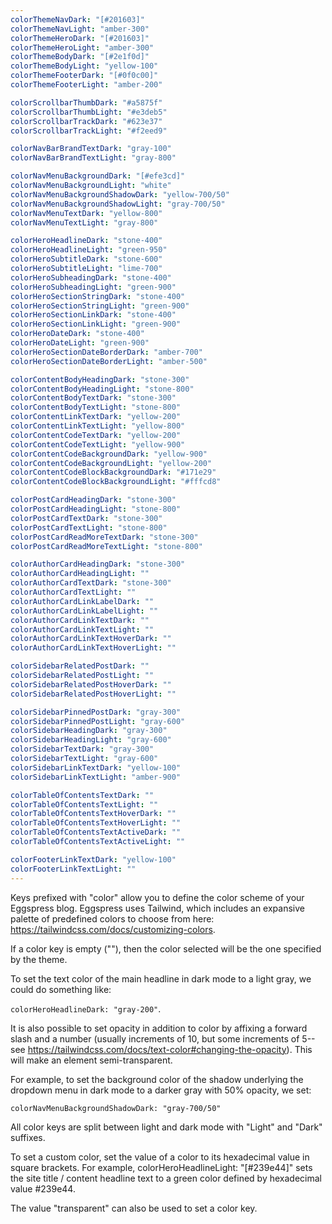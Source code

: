 ```yaml
---
colorThemeNavDark: "[#201603]"
colorThemeNavLight: "amber-300"
colorThemeHeroDark: "[#201603]"
colorThemeHeroLight: "amber-300"
colorThemeBodyDark: "[#2e1f0d]"
colorThemeBodyLight: "yellow-100"
colorThemeFooterDark: "[#0f0c00]"
colorThemeFooterLight: "amber-200"  

colorScrollbarThumbDark: "#a5875f"
colorScrollbarThumbLight: "#e3deb5"
colorScrollbarTrackDark: "#623e37"
colorScrollbarTrackLight: "#f2eed9"

colorNavBarBrandTextDark: "gray-100"
colorNavBarBrandTextLight: "gray-800"

colorNavMenuBackgroundDark: "[#efe3cd]"
colorNavMenuBackgroundLight: "white"
colorNavMenuBackgroundShadowDark: "yellow-700/50"
colorNavMenuBackgroundShadowLight: "gray-700/50"
colorNavMenuTextDark: "yellow-800"
colorNavMenuTextLight: "gray-800"

colorHeroHeadlineDark: "stone-400"
colorHeroHeadlineLight: "green-950"
colorHeroSubtitleDark: "stone-600"
colorHeroSubtitleLight: "lime-700"
colorHeroSubheadingDark: "stone-400"
colorHeroSubheadingLight: "green-900"
colorHeroSectionStringDark: "stone-400"
colorHeroSectionStringLight: "green-900"
colorHeroSectionLinkDark: "stone-400"
colorHeroSectionLinkLight: "green-900"
colorHeroDateDark: "stone-400"
colorHeroDateLight: "green-900"
colorHeroSectionDateBorderDark: "amber-700"
colorHeroSectionDateBorderLight: "amber-500"

colorContentBodyHeadingDark: "stone-300"
colorContentBodyHeadingLight: "stone-800"
colorContentBodyTextDark: "stone-300"
colorContentBodyTextLight: "stone-800"
colorContentLinkTextDark: "yellow-200"
colorContentLinkTextLight: "yellow-800"
colorContentCodeTextDark: "yellow-200"
colorContentCodeTextLight: "yellow-900"
colorContentCodeBackgroundDark: "yellow-900"
colorContentCodeBackgroundLight: "yellow-200"
colorContentCodeBlockBackgroundDark: "#171e29"
colorContentCodeBlockBackgroundLight: "#fffcd8"

colorPostCardHeadingDark: "stone-300"
colorPostCardHeadingLight: "stone-800"
colorPostCardTextDark: "stone-300"
colorPostCardTextLight: "stone-800"
colorPostCardReadMoreTextDark: "stone-300"
colorPostCardReadMoreTextLight: "stone-800"

colorAuthorCardHeadingDark: "stone-300"
colorAuthorCardHeadingLight: ""
colorAuthorCardTextDark: "stone-300"
colorAuthorCardTextLight: ""
colorAuthorCardLinkLabelDark: ""
colorAuthorCardLinkLabelLight: ""
colorAuthorCardLinkTextDark: ""
colorAuthorCardLinkTextLight: ""
colorAuthorCardLinkTextHoverDark: ""
colorAuthorCardLinkTextHoverLight: ""

colorSidebarRelatedPostDark: ""
colorSidebarRelatedPostLight: ""
colorSidebarRelatedPostHoverDark: ""
colorSidebarRelatedPostHoverLight: ""

colorSidebarPinnedPostDark: "gray-300"
colorSidebarPinnedPostLight: "gray-600"
colorSidebarHeadingDark: "gray-300"
colorSidebarHeadingLight: "gray-600"
colorSidebarTextDark: "gray-300"
colorSidebarTextLight: "gray-600"
colorSidebarLinkTextDark: "yellow-100"
colorSidebarLinkTextLight: "amber-900"

colorTableOfContentsTextDark: ""
colorTableOfContentsTextLight: ""
colorTableOfContentsTextHoverDark: ""
colorTableOfContentsTextHoverLight: ""
colorTableOfContentsTextActiveDark: ""
colorTableOfContentsTextActiveLight: ""

colorFooterLinkTextDark: "yellow-100"
colorFooterLinkTextLight: ""
---
```


Keys prefixed with "color" allow you to define the color scheme of your Eggspress blog. Eggspress uses Tailwind, which includes an expansive palette of predefined colors to choose from here: https://tailwindcss.com/docs/customizing-colors.

If a color key is empty (""), then the color selected will be the one specified by the theme.

To set the text color of the main headline in dark mode to a light gray, we could do something like:

`colorHeroHeadlineDark: "gray-200"`.

It is also possible to set opacity in addition to color by affixing a forward slash and a number (usually increments of 10, but some increments of 5-- see https://tailwindcss.com/docs/text-color#changing-the-opacity). This will make an element semi-transparent.

For example, to set the background color of the shadow underlying the dropdown menu in dark mode to a darker gray with 50% opacity, we set:

`colorNavMenuBackgroundShadowDark: "gray-700/50"`

All color keys are split between light and dark mode with "Light" and "Dark" suffixes.

To set a custom color, set the value of a color to its hexadecimal value in square brackets. For example, colorHeroHeadlineLight: "[#239e44]" sets the site title / content headline text to a green color defined by hexadecimal value #239e44.

The value "transparent" can also be used to set a color key.
